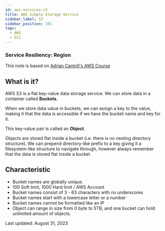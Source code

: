 ```yaml
---
id: aws-services-s3
title: AWS Simple Storage Service
sidebar_label: S3
sidebar_position: 101
tags:
  - AWS
  - EC2
---
```


### Service Resiliency: **Region**

This note is based on [Adrian Cantrill's AWS Course](https://learn.cantrill.io/)

## What is it?

AWS S3 is a flat key-value data storage service.
We can store data in a container called **Buckets**.

When we store data value in buckets, we can assign a key to the value, making it that the data is accessible if we have the bucket name and key for it.

This key-value pair is called an **Object**.

Objects are stored flat inside a bucket (i.e. there is no nesting directory structure).
We can prepend directory-like prefix to a key giving it a filesystem-like structure to navigate through, however always remember that the data is stored flat inside a bucket.

## Characteristic

- Bucket names are globally unique.
- 100 Soft limit, 1000 Hard limit / AWS Account
- Bucket names consist of 3 - 63 characters with no underscores
- Bucket names start with a lowercase letter or a number
- Bucket names cannot be formatted like an IP
- Object can range in size from 0 byte to 5TB, and one bucket can hold unlimited amount of objects.

Last updated: August 31, 2023
